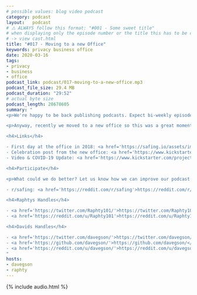 ```yaml
---
# possible values: blog video podcast
category: podcast
layout:   podcast
# ⚠️ ALWAYS follow this format: "#001 - Some sweet title"
# when displaying only the episode number or the title this has to be constant
# -> view cast.html
title: "#017 - Moving to a new Office"
keywords: privacy business office
date: 2020-03-16
tags:
- privacy
- business
- office
podcast_link: podcast/017-moving-to-a-new-office.mp3
podcast_file_size: 29.4 MB
podcast_duration: "29:52"
# actual byte size
podcast_length: 28678605
summary: "
<p>We're happy to be back publishing podcasts. Expect bi-weekly episodes for now. And we're still working on improving the audio. Step by step :)</p>

<p>Anyway, recently we moved to a new office so this was a great moment to look back at our origin story. From our \"garage story\", working tightly together at Daniel's place to how we then moved to our first and then to our current office. We also talked about meeting the mayor of Baden.</p>

<h4>Links</h4>

- First day at the office in 2018: <a href='https://safing.io/assets/img/archive/first_day_in_first_office.jpg'>https://safing.io/assets/img/archive/first_day_in_first_office.jpg</a><br/>
- Celebration post from the new office: <a href='https://www.kickstarter.com/projects/safingio/spn/posts/2768665'>https://www.kickstarter.com/projects/safingio/spn/posts/2768665</a><br/>
- Video & COVID-19 Update: <a href='https://www.kickstarter.com/projects/safingio/spn/posts/2786638/'>https://www.kickstarter.com/projects/safingio/spn/posts/2786638/</a>

<h4>Participate</h4>

<p>What could we do better? Let us know how we can improve our podcast on reddit:</p>

- r/safing: <a href='https://reddit.com/r/safing'>https://reddit.com/r/safing</a><br/>

<h4>Raphtys Handles</h4>

- <a href='https://twitter.com/Raphty101/'>https://twitter.com/Raphty101/</a><br/>
- <a href='https://reddit.com/u/Raphty101'>https://reddit.com/u/Raphty101</a><br/>

<h4>Davids Handles</h4>

- <a href='https://twitter.com/davegson/'>https://twitter.com/davegson/</a><br/>
- <a href='https://github.com/davegson/'>https://github.com/davegson/</a><br/>
- <a href='https://reddit.com/u/davegson/'>https://reddit.com/u/davegson/</a><br/>
"
hosts:
- davegson
- raphty
---
```


{% include audio.html %}

